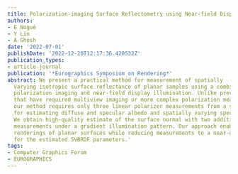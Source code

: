 ```yaml
---
title: Polarization-imaging Surface Reflectometry using Near-field Display
authors:
- E Nogué
- Y Lin
- A Ghosh
date: '2022-07-01'
publishDate: '2022-12-20T12:17:36.420532Z'
publication_types:
- article-journal
publication: '*Eurographics Symposium on Rendering*'
abstract: We present a practical method for measurement of spatially
  varying isotropic surface reflectance of planar samples using a combination of single-view
  polarization imaging and near-field display illumination. Unlike previous works
  that have required multiview imaging or more complex polarization measurements,
  our method requires only three linear polarizer measurements from a single viewpoint
  for estimating diffuse and specular albedo and spatially varying specular roughness.
  We obtain high-quality estimate of the surface normal with two additional polarized
  measurements under a gradient illumination pattern. Our approach enables high-quality
  renderings of planar surfaces while reducing measurements to a near-optimal number
  for the estimated SVBRDF parameters.'
tags:
- Computer Graphics Forum
- EUROGRAPHICS
---
```

